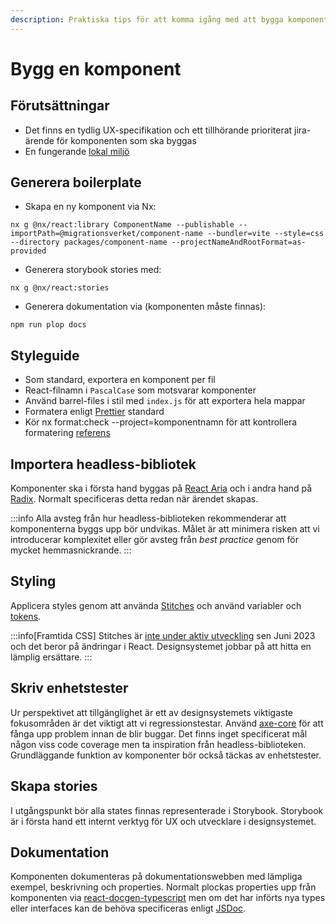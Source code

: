```yaml
---
description: Praktiska tips för att komma igång med att bygga komponenter
---
```


# Bygg en komponent

## Förutsättningar

- Det finns en tydlig UX-specifikation och ett tillhörande prioriterat jira-ärende för komponenten som ska byggas
- En fungerande [lokal miljö](local-setup)

## Generera boilerplate

- Skapa en ny komponent via Nx:

```shell
nx g @nx/react:library ComponentName --publishable --importPath=@migrationsverket/component-name --bundler=vite --style=css --directory packages/component-name --projectNameAndRootFormat=as-provided
```

- Generera storybook stories med:

```shell
nx g @nx/react:stories
```

- Generera dokumentation via (komponenten måste finnas):

```shell
npm run plop docs
```

## Styleguide

- Som standard, exportera en komponent per fil
- React-filnamn i `PascalCase` som motsvarar komponenter
- Använd barrel-files i stil med `index.js` för att exportera hela mappar
- Formatera enligt [Prettier](https://prettier.io/) standard
- Kör nx format:check --project=komponentnamn för att kontrollera formatering [referens](https://nx.dev/nx-api/nx/documents/format-check)

## Importera headless-bibliotek

Komponenter ska i första hand byggas på [React Aria](https://react-spectrum.adobe.com/react-aria/getting-started.html)
och i andra hand på [Radix](https://www.radix-ui.com/primitives/docs/overview/introduction). Normalt specificeras detta
redan när ärendet skapas.

:::info
Alla avsteg från hur headless-biblioteken rekommenderar att komponenterna byggs upp bör undvikas. Målet är att minimera
risken att vi introducerar komplexitet eller gör avsteg från _best practice_ genom för mycket hemmasnickrande.
:::

## Styling

Applicera styles genom att använda [Stitches](https://stitches.dev/) och använd variabler och [tokens](../../basics/tokens).

:::info[Framtida CSS]
Stitches är [inte under aktiv utveckling](https://github.com/stitchesjs/stitches/discussions/1149#discussioncomment-6223090) sen
Juni 2023 och det beror på ändringar i React. Designsystemet jobbar på att hitta en lämplig ersättare.
:::

## Skriv enhetstester

Ur perspektivet att tillgänglighet är ett av designsystemets viktigaste fokusområden är det viktigt att vi regressionstestar.
Använd [axe-core](https://github.com/dequelabs/axe-core) för att fånga upp problem innan de blir buggar. Det finns inget
specificerat mål någon viss code coverage men ta inspiration från headless-biblioteken. Grundläggande funktion av komponenter
bör också täckas av enhetstester.

## Skapa stories

I utgångspunkt bör alla states finnas representerade i Storybook. Storybook är i första hand ett internt verktyg för
UX och utvecklare i designsystemet.

## Dokumentation

Komponenten dokumenteras på dokumentationswebben med lämpliga exempel, beskrivning och properties. Normalt plockas
properties upp från komponenten via [react-docgen-typescript](https://github.com/styleguidist/react-docgen-typescript)
men om det har införts nya types eller interfaces kan de behöva specificeras enligt [JSDoc](https://jsdoc.app/).
